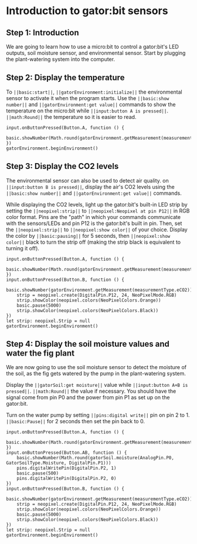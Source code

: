 # Introduction to gator:bit sensors

## Step 1: Introduction

We are going to learn how to use a micro:bit to control a gator:bit's LED outputs, soil moisture sensor, and environmental sensor. Start by plugging the plant-watering system into the computer. 

## Step 2: Display the temperature

To ``||basic:start||``, ``||gatorEnvironment:initialize||`` the environmental sensor to activate it when the program starts. Use the ``||basic:show number||`` and ``||gatorEnvironment:get value||`` commands to show the temperature on the micro:bit while ``||input:button A is pressed||``. ``||math:Round||`` the temperature so it is easier to read. 

```blocks
input.onButtonPressed(Button.A, function () {
    basic.showNumber(Math.round(gatorEnvironment.getMeasurement(measurementType.degreesF)))
})
gatorEnvironment.beginEnvironment()
```

## Step 3: Display the CO2 levels

The environmental sensor can also be used to detect air quality. on ``||input:button B is pressed||``, display the air's CO2 levels using the ``||basic:show number||`` and ``||gatorEnvironment:get value||`` commands.

While displaying the CO2 levels, light up the gator:bit's built-in LED strip by setting the ``||neopixel:strip||`` to ``||neopixel:Neopixel at pin P12||`` in RGB color format. Pins are the "path" in which your commands communicate with the sensors/LEDs and pin P12 is the gator:bit's built in pin. Then, set the ``||neopixel:strip||`` to ``||neopixel:show color||`` of your choice. Display the color by ``||basic:pausing||`` for 5 seconds, then ``||neopixel:show color||`` black to turn the strip off (making the strip black is equivalent to turning it off).

```blocks
input.onButtonPressed(Button.A, function () {
    basic.showNumber(Math.round(gatorEnvironment.getMeasurement(measurementType.degreesF)))
})
input.onButtonPressed(Button.B, function () {
    basic.showNumber(gatorEnvironment.getMeasurement(measurementType.eCO2))
    strip = neopixel.create(DigitalPin.P12, 24, NeoPixelMode.RGB)
    strip.showColor(neopixel.colors(NeoPixelColors.Orange))
    basic.pause(5000)
    strip.showColor(neopixel.colors(NeoPixelColors.Black))
})
let strip: neopixel.Strip = null
gatorEnvironment.beginEnvironment()
```

## Step 4: Display the soil moisture values and water the fig plant

We are now going to use the soil moisture sensor to detect the moisture of the soil, as the fig gets watered by the pump in the plant-watering system. 

Display the ``||gatorSoil:get moisture||`` value while ``||input:button A+B is pressed||``. ``||math:Round||`` the value if necessary. You should have the signal come from pin P0 and the power from pin P1 as set up on the gator:bit. 

Turn on the water pump by setting ``||pins:digital write||`` pin on pin 2 to 1. ``||basic:Pause||`` for 2 seconds then set the pin back to 0.

```blocks
input.onButtonPressed(Button.A, function () {
    basic.showNumber(Math.round(gatorEnvironment.getMeasurement(measurementType.degreesF)))
})
input.onButtonPressed(Button.AB, function () {
    basic.showNumber(Math.round(gatorSoil.moisture(AnalogPin.P0, GatorSoilType.Moisture, DigitalPin.P1)))
    pins.digitalWritePin(DigitalPin.P2, 1)
    basic.pause(500)
    pins.digitalWritePin(DigitalPin.P2, 0)
})
input.onButtonPressed(Button.B, function () {
    basic.showNumber(gatorEnvironment.getMeasurement(measurementType.eCO2))
    strip = neopixel.create(DigitalPin.P12, 24, NeoPixelMode.RGB)
    strip.showColor(neopixel.colors(NeoPixelColors.Orange))
    basic.pause(5000)
    strip.showColor(neopixel.colors(NeoPixelColors.Black))
})
let strip: neopixel.Strip = null
gatorEnvironment.beginEnvironment()
```